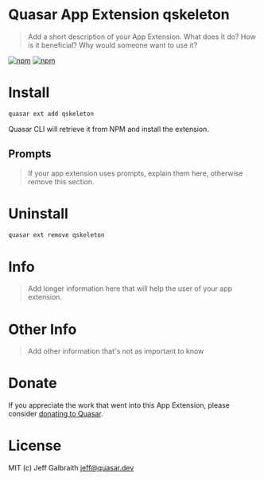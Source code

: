 # Quasar App Extension qskeleton

> Add a short description of your App Extension. What does it do? How is it beneficial? Why would someone want to use it?

[![npm](https://img.shields.io/npm/v/quasar-app-extension-qskeleton.svg?label=quasar-app-extension-qskeleton)](https://www.npmjs.com/package/quasar-app-extension-qskeleton)
[![npm](https://img.shields.io/npm/dt/quasar-app-extension-qskeleton.svg)](https://www.npmjs.com/package/quasar-app-extension-qskeleton)

# Install
```bash
quasar ext add qskeleton
```
Quasar CLI will retrieve it from NPM and install the extension.

## Prompts

> If your app extension uses prompts, explain them here, otherwise remove this section.

# Uninstall
```bash
quasar ext remove qskeleton
```

# Info
> Add longer information here that will help the user of your app extension.

# Other Info
> Add other information that's not as important to know

# Donate
If you appreciate the work that went into this App Extension, please consider [donating to Quasar](https://donate.quasar.dev).

# License
MIT (c) Jeff Galbraith <jeff@quasar.dev>

